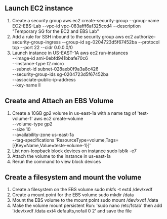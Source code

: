 ## Launch EC2 instance
1. Create a security group
aws ec2 create-security-group --group-name EC2-EBS-Lab --vpc-id vpc-083afff6af325ccd4 --description "Temporary SG for the EC2 and EBS Lab"
2. Add a rule for SSH inbound to the security group
aws ec2 authorize-security-group-ingress --group-id sg-0204723d5f67452ba --protocol tcp --port 22 --cidr 0.0.0.0/0
3. Launch instance in US-EAST-1A
aws ec2 run-instances \
    --image-id ami-0ebfd941bbafe70c6 \
    --instance-type t2.micro \
    --subnet-id subnet-028aeb0f9a3a8c426 \
    --security-group-ids sg-0204723d5f67452ba \
    --associate-public-ip-address \
    --key-name ll

## Create and Attach an EBS Volume
1. Create a 10GB gp2 volume in us-east-1a with a name tag of 'test-volume-1'
aws ec2 create-volume \
    --volume-type gp2 \
    --size 10 \
    --availability-zone us-east-1a \
    --tag-specifications 'ResourceType=volume,Tags=[{Key=Name,Value=teste-volume-1}]'
2. List non-loopback block devices on instance
sudo lsblk -e7
3. Attach the volume to the instance in us-east-1a
4. Rerun the command to view block devices

## Create a filesystem and mount the volume
1. Create a filesystem on the EBS volume
sudo mkfs -t ext4 /dev/xvdf
2. Create a mount point for the EBS volume
sudo mkdir /data
3. Mount the EBS volume to the mount point
sudo mount /dev/xvdf /data
4. Make the volume mount persistent
Run: 'sudo nano /etc/fstab' then add '/dev/xvdf /data ext4 defaults,nofail 0 2' and save the file